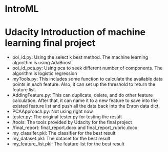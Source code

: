 # IntroML
Udacity Introduction of machine learning final project
======================================================
- poi_id.py: Using the select k best method. The machine learning algorithm is using AdaBoost
- poi_id_pca.py: Using pca to seek different number of components. The algorithm is logistic regression
- myTools.py: This includes some function to calculate the available data points in each feature. Also, it can set up the threshold to return the feature list.
- AddingFeature.py: This can duplicate, delete, and do other feature calculation. After that, it can name it to a new feature to save into the existed feature list and push all the data back into the Enron data dict.
- PCAApproach.py: Not using right now.
- tester.py: The original tester.py for testing the result
- /tools: The tools provided by Udacity for the final project
- /final_report: final_report.docx and final_report_rubric.docx
- my_classifer.pkl: The classifier for the best result
- my_dataset.pkl: The dataset for the best result
- my_feature_list.pkl: The feature list for the best result